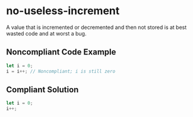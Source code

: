 # no-useless-increment

A value that is incremented or decremented and then not stored is at best wasted code and at worst a bug.

## Noncompliant Code Example
```typescript
let i = 0;
i = i++; // Noncompliant; i is still zero
```

## Compliant Solution
```typescript
let i = 0;
i++;
```
